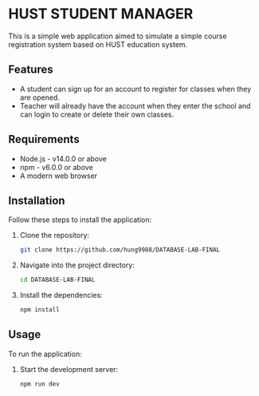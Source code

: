 # HUST STUDENT MANAGER

This is a simple web application aimed to simulate a simple course registration system based on HUST education system.

## Features

* A student can sign up for an account to register for classes when they are opened.
* Teacher will already have the account when they enter the school and can login to create or delete their own classes.
  
## Requirements

* Node.js - v14.0.0 or above
* npm - v6.0.0 or above
* A modern web browser

## Installation

Follow these steps to install the application:

1. Clone the repository:
   ```bash
   git clone https://github.com/hung9988/DATABASE-LAB-FINAL
3. Navigate into the project directory:
   ```bash
   cd DATABASE-LAB-FINAL
5. Install the dependencies:
   ```bash
   npm install


## Usage

To run the application:

1. Start the development server:
   ```bash
   npm run dev
   
